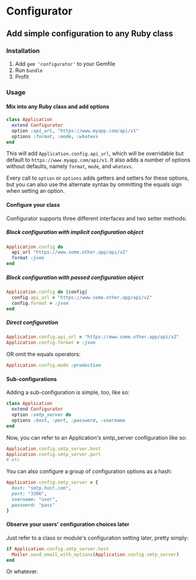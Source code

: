 # Configurator
## Add simple configuration to any Ruby class

### Installation
1. Add `gem 'configurator'` to your Gemfile
2. Run `bundle`
3. Profit

### Usage

#### Mix into any Ruby class and add options
```ruby
class Application
  extend Configurator
  option :api_url, "https://www.myapp.com/api/v1"
  options :format, :mode, :whatevs
end
```

This will add `Application.config.api_url`, which will be overridable but default
to `https://www.myapp.com/api/v1`. It also adds a number of options without
defaults, namely `format`, `mode`, and `whatevs`.

Every call to `option` or `options` adds getters and setters for these options,
but you can also use the alternate syntax by ommitting the equals sign when setting
an option.

#### Configure your class
Configurator supports three different interfaces and two setter methods:

##### Block configuration with implicit configuration object
```ruby
Application.config do
  api_url "https://www.some.other.app/api/v2"
  format :json
end
```

##### Block configuration with passed configuration object
```ruby
Application.config do |config|
  config.api_url = "https://www.some.other.app/api/v2"
  config.format = :json
end
```

##### Direct configuration
```ruby
Application.config.api_url = "https://www.some.other.app/api/v2"
Application.config.format = :json
```

OR omit the equals operators:

```ruby
Application.config.mode :production
```

#### Sub-configurations
Adding a sub-configuration is simple, too, like so:

```ruby
class Application
  extend Configurator
  option :smtp_server do
  options :host, :port, :password, :username
end
```

Now, you can refer to an Application's smtp_server configuration like so:

```ruby
Application.config.smtp_server.host
Application.config.smtp_server.port
# etc
```

You can also configure a group of configuration options as a hash:

```ruby
Application.config.smtp_server = {
  host: "smtp.host.com",
  port: "3306",
  username: "user",
  password: "pass"
}
```

#### Observe your users' configuration choices later

Just refer to a class or module's configuration setting later, pretty simply:

```ruby
if Application.config.smtp_server.host
  Mailer.send_email_with_options(Application.config.smtp_server)
end
```

Or whatever.
